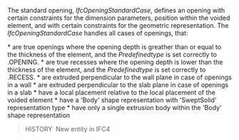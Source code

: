 The standard opening, _IfcOpeningStandardCase_, defines an opening with certain constraints for the dimension parameters, position within the voided element, and with certain constraints for the geometric representation. The _IfcOpeningStandardCase_ handles all cases of openings, that:

\* are true openings where the opening depth is greather than or equal to the thickness of the element, and the _Predefinedtype_ is set correctly to .OPENING.
\* are true recesses where the opening depth is lower than the thickness of the element, and the _Predefinedtype_ is set correctly to .RECESS.
\* are extruded perpendicular to the wall plane in case of openings in a wall
\* are extruded perpendicular to the slab plane in case of openings in a slab
\* have a local placement relative to the local placement of the voided element
\* have a 'Body' shape representation with 'SweptSolid' representation type
\* have only a single extrusion body within the 'Body' shape representation

> HISTORY&nbsp; New entity in IFC4
